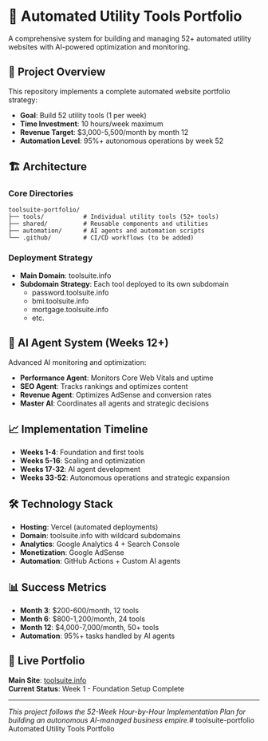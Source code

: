 # 🚀 Automated Utility Tools Portfolio

A comprehensive system for building and managing 52+ automated utility websites with AI-powered optimization and monitoring.

## 🎯 Project Overview

This repository implements a complete automated website portfolio strategy:
- **Goal**: Build 52 utility tools (1 per week) 
- **Time Investment**: 10 hours/week maximum
- **Revenue Target**: $3,000-5,500/month by month 12
- **Automation Level**: 95%+ autonomous operations by week 52

## 🏗️ Architecture

### Core Directories

```
toolsuite-portfolio/
├── tools/           # Individual utility tools (52+ tools)
├── shared/          # Reusable components and utilities  
├── automation/      # AI agents and automation scripts
└── .github/         # CI/CD workflows (to be added)
```

### Deployment Strategy
- **Main Domain**: toolsuite.info
- **Subdomain Strategy**: Each tool deployed to its own subdomain
  - password.toolsuite.info
  - bmi.toolsuite.info
  - mortgage.toolsuite.info
  - etc.

## 🤖 AI Agent System (Weeks 12+)

Advanced AI monitoring and optimization:
- **Performance Agent**: Monitors Core Web Vitals and uptime
- **SEO Agent**: Tracks rankings and optimizes content
- **Revenue Agent**: Optimizes AdSense and conversion rates
- **Master AI**: Coordinates all agents and strategic decisions

## 📈 Implementation Timeline

- **Weeks 1-4**: Foundation and first tools
- **Weeks 5-16**: Scaling and optimization
- **Weeks 17-32**: AI agent development
- **Weeks 33-52**: Autonomous operations and strategic expansion

## 🛠️ Technology Stack

- **Hosting**: Vercel (automated deployments)
- **Domain**: toolsuite.info with wildcard subdomains
- **Analytics**: Google Analytics 4 + Search Console
- **Monetization**: Google AdSense
- **Automation**: GitHub Actions + Custom AI agents

## 📊 Success Metrics

- **Month 3**: $200-600/month, 12 tools
- **Month 6**: $800-1,200/month, 24 tools  
- **Month 12**: $4,000-7,000/month, 50+ tools
- **Automation**: 95%+ tasks handled by AI agents

## 🔗 Live Portfolio

**Main Site**: [toolsuite.info](https://toolsuite.info)  
**Current Status**: Week 1 - Foundation Setup Complete

---

*This project follows the 52-Week Hour-by-Hour Implementation Plan for building an autonomous AI-managed business empire.*# toolsuite-portfolio
Automated Utility Tools Portfolio

